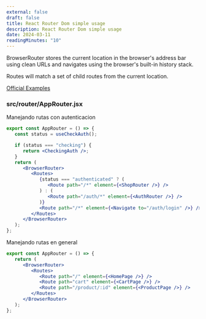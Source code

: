 ```yaml
---
external: false
draft: false
title: React Router Dom simple usage
description: React Router Dom simple usage
date: 2024-03-11
readingMinutes: "10"
---
```


BrowserRouter stores the current location in the browser's address bar using clean URLs and navigates using the browser's built-in history stack.

Routes will match a set of child routes from the current location.

[Official Examples](https://github.com/remix-run/react-router/tree/dev/examples)

### src/router/AppRouter.jsx

Manejando rutas con autenticacion

```jsx
export const AppRouter = () => {
   const status = useCheckAuth();

   if (status === "checking") {
      return <CheckingAuth />;
   }
   return (
      <BrowserRouter>
         <Routes>
            {status === "authenticated" ? (
               <Route path="/*" element={<ShopRouter />} />
            ) : (
               <Route path="/auth/*" element={<AuthRouter />} />
            )}
            <Route path="/*" element={<Navigate to="/auth/login" />} />
         </Routes>
      </BrowserRouter>
   );
};
```

Manejando rutas en general

```jsx
export const AppRouter = () => {
   return (
      <BrowserRouter>
         <Routes>
            <Route path="/" element={<HomePage />} />
            <Route path="cart" element={<CartPage />} />
            <Route path="/product/:id" element={<ProductPage />} />
         </Routes>
      </BrowserRouter>
   );
};
```
